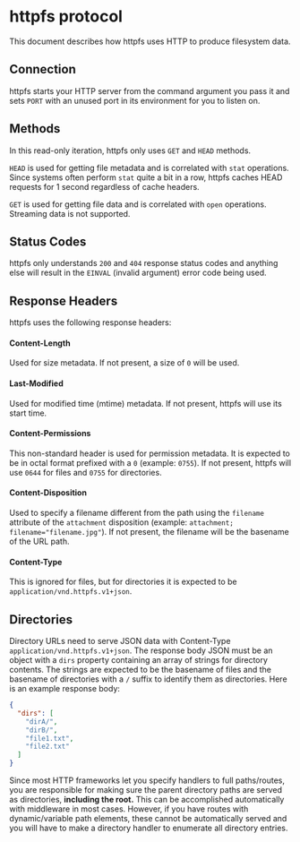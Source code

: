 # httpfs protocol

This document describes how httpfs uses HTTP to produce filesystem data.

## Connection

httpfs starts your HTTP server from the command argument you pass it and
sets `PORT` with an unused port in its environment for you to listen on.

## Methods

In this read-only iteration, httpfs only uses `GET` and `HEAD` methods.

`HEAD` is used for getting file metadata and is correlated with `stat`
operations. Since systems often perform `stat` quite a bit in a row, httpfs
caches HEAD requests for 1 second regardless of cache headers.

`GET` is used for getting file data and is correlated with `open` operations.
Streaming data is not supported.

## Status Codes

httpfs only understands `200` and `404` response status codes and anything else
will result in the `EINVAL` (invalid argument) error code being used.

## Response Headers

httpfs uses the following response headers:

#### Content-Length

Used for size metadata. If not present, a size of `0` will be used.

#### Last-Modified

Used for modified time (mtime) metadata. If not present, httpfs will use its
start time.

#### Content-Permissions

This non-standard header is used for permission metadata. It is expected to be
in octal format prefixed with a `0` (example: `0755`). If not present, httpfs
will use `0644` for files and `0755` for directories.

#### Content-Disposition

Used to specify a filename different from the path using the `filename`
attribute of the `attachment` disposition (example: 
`attachment; filename="filename.jpg"`). If not present, the filename will be 
the basename of the URL path.

#### Content-Type

This is ignored for files, but for directories it is expected to be
`application/vnd.httpfs.v1+json`.

## Directories

Directory URLs need to serve JSON data with Content-Type
`application/vnd.httpfs.v1+json`. The response body JSON must be an object with
a `dirs` property containing an array of strings for directory contents. The
strings are expected to be the basename of files and the basename of directories
with a `/` suffix to identify them as directories. Here is an example response
body:

```json
{
  "dirs": [
    "dirA/",
    "dirB/",
    "file1.txt",
    "file2.txt"
  ]
}
```

Since most HTTP frameworks let you specify handlers to full paths/routes, you
are responsible for making sure the parent directory paths are served as
directories, **including the root.** This can be accomplished automatically with
middleware in most cases. However, if you have routes with dynamic/variable path
elements, these cannot be automatically served and you will have to make a
directory handler to enumerate all directory entries.
